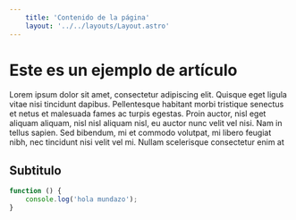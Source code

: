 ```yaml
---
    title: 'Contenido de la página'
    layout: '../../layouts/Layout.astro'
---
```


# Este es un ejemplo de artículo

Lorem ipsum dolor sit amet, consectetur adipiscing elit. Quisque eget ligula vitae nisi tincidunt dapibus. Pellentesque habitant morbi tristique senectus et netus et malesuada fames ac turpis egestas. Proin auctor, nisl eget aliquam aliquam, nisl nisl aliquam nisl, eu auctor nunc velit vel nisi. Nam in tellus sapien. Sed bibendum, mi et commodo volutpat, mi libero feugiat nibh, nec tincidunt nisi velit vel mi. Nullam scelerisque consectetur enim at

## Subtitulo

```javascript
function () {
    console.log('hola mundazo');
}
```
